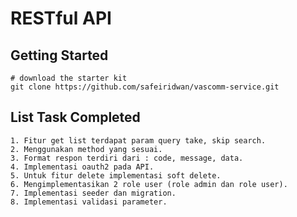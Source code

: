 # RESTful API

## Getting Started

```shell
# download the starter kit
git clone https://github.com/safeiridwan/vascomm-service.git
```

## List Task Completed
```shell
1. Fitur get list terdapat param query take, skip search.
2. Menggunakan method yang sesuai.
3. Format respon terdiri dari : code, message, data. 
4. Implementasi oauth2 pada API.
5. Untuk fitur delete implementasi soft delete.
6. Mengimplementasikan 2 role user (role admin dan role user). 
7. Implementasi seeder dan migration. 
8. Implementasi validasi parameter.
```
